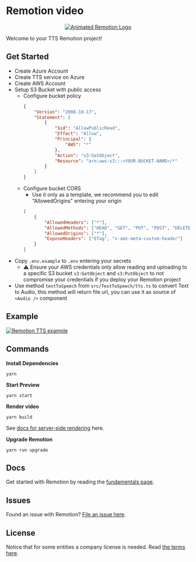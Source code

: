 # Remotion video

<p align="center">
  <a href="https://github.com/remotion-dev/logo">
    <picture>
      <source media="(prefers-color-scheme: dark)" srcset="https://github.com/remotion-dev/logo/raw/main/animated-logo-banner-dark.gif">
      <img alt="Animated Remotion Logo" src="https://github.com/remotion-dev/logo/raw/main/animated-logo-banner-light.gif">
    </picture>
  </a>
</p>

Welcome to your TTS Remotion project!

## Get Started

- Create Azure Account
- Create TTS service on Azure
- Create AWS Account
- Setup S3 Bucket with public access
  - Configure bucket policy
    ```json
    {
    	"Version": "2008-10-17",
    	"Statement": [
    		{
    			"Sid": "AllowPublicRead",
    			"Effect": "Allow",
    			"Principal": {
    				"AWS": "*"
    			},
    			"Action": "s3:GetObject",
    			"Resource": "arn:aws:s3:::<YOUR-BUCKET-NAME>/*"
    		}
    	]
    }
    ```
  - Configure bucket CORS
    - Use it only as a template, we recommend you to edit "AllowedOrigins" entering your origin
    ```json
    [
    	{
    		"AllowedHeaders": ["*"],
    		"AllowedMethods": ["HEAD", "GET", "PUT", "POST", "DELETE"],
    		"AllowedOrigins": ["*"],
    		"ExposeHeaders": ["ETag", "x-amz-meta-custom-header"]
    	}
    ]
    ```
- Copy `.env.example` to `.env` entering your secrets
  - ⚠️ Ensure your AWS credentials only allow reading and uploading to a specific S3 bucket `s3:GetObject` and `s3:PutObject` to not compromise your credentials if you deploy your Remotion project
- Use method `textToSpeech` from `src/TextToSpeech/tts.ts` to convert Text to Audio, this method will return file url, you can use it as source of `<Audio />` component

## Example

[![Remotion TTS example](http://img.youtube.com/vi/gbIno38xdhQ/0.jpg)](http://www.youtube.com/watch?v=gbIno38xdhQ 'Remotion TTS example')

## Commands

**Install Dependencies**

```console
yarn
```

**Start Preview**

```console
yarn start
```

**Render video**

```console
yarn build
```

See [docs for server-side rendering](https://www.remotion.dev/docs/ssr) here.

**Upgrade Remotion**

```console
yarn run upgrade
```

## Docs

Get started with Remotion by reading the [fundamentals page](https://www.remotion.dev/docs/the-fundamentals).

## Issues

Found an issue with Remotion? [File an issue here](https://github.com/JonnyBurger/remotion/issues/new).

## License

Notice that for some entities a company license is needed. Read [the terms here](https://github.com/JonnyBurger/remotion/blob/main/LICENSE.md).
